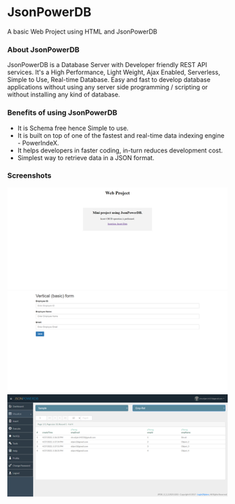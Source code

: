 # JsonPowerDB 
A basic Web Project using HTML and JsonPowerDB
### About JsonPowerDB
JsonPowerDB is a Database Server with Developer friendly REST API services. It's a High Performance, Light Weight, Ajax Enabled, Serverless, Simple to Use, Real-time Database. Easy and fast to develop database applications without using any server side programming / scripting or without installing any kind of database.
### Benefits of using JsonPowerDB
* It is Schema free hence Simple to use.<br/>
* It is built on top of one of the fastest and real-time data indexing engine - PowerIndeX.<br/>
* It helps developers in faster coding, in-turn reduces development cost.<br/>
* Simplest way to retrieve data in a JSON format.<br/>
### Screenshots
![Initial Interface](https://github.com/sjain314/JsonPowerDB/blob/main/Assets/Initial_interface.png)
![Insert Interface](https://github.com/sjain314/JsonPowerDB/blob/main/Assets/Insert_interface.png)
![Inserted Objects on Server](https://github.com/sjain314/JsonPowerDB/blob/main/Assets/inserted_objects.png)
